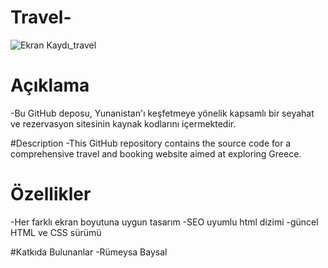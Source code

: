 # Travel-
![Ekran Kaydı_travel](https://github.com/rumeysabaysal/Travel-/assets/147662934/0cd6302c-fef3-4c14-94bb-83167099516a)

# Açıklama
-Bu GitHub deposu, Yunanistan'ı keşfetmeye yönelik kapsamlı bir seyahat ve rezervasyon sitesinin kaynak kodlarını içermektedir.

#Description
-This GitHub repository contains the source code for a comprehensive travel and booking website aimed at exploring Greece. 

# Özellikler
-Her farklı ekran boyutuna uygun tasarım
-SEO uyumlu html dizimi
-güncel HTML ve CSS sürümü

#Katkıda Bulunanlar
-Rümeysa Baysal
